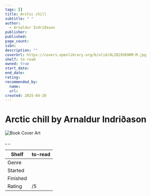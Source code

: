 ```yaml
---
tags: []
title: Arctic chill
subtitle: " "
author:
  - Arnaldur Indriðason
publisher:
published:
page_count:
isbn:
description: ""
coverUrl: https://covers.openlibrary.org/b/olid/OL28293890M-M.jpg
shelf: to-read
owned: true
start_date:
end_date:
rating:
recommended_by:
  name:
  url:
created: 2025-04-26
---
```


# Arctic chill by Arnaldur Indriðason

![Book Cover Art](https://covers.openlibrary.org/b/olid/OL28293890M-M.jpg)

_ _

| Shelf | to-read |
| --- | --- |
| Genre |  |
| Started |  |
| Finished |  |
| Rating | /5 |
